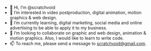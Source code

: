 - 👋 Hi, I’m @scratchvoid
- 👀 I’m interested in video postproduction, digital animation, motion graphics & web design.
- 🌱 I’m currently learning, digital marketing, social media and online advertising to be able to apply it to my business.
- 💞️ I’m looking to collaborate on graphic and web design, animation & motion graphics. Also, I would like to learn to write code.
- 📫 To reach me, please send a message to scratchvoid@gmail.com.

<!---
scratchvoid/scratchvoid is a ✨ special ✨ repository because its `README.md` (this file) appears on your GitHub profile.
You can click the Preview link to take a look at your changes.
--->
